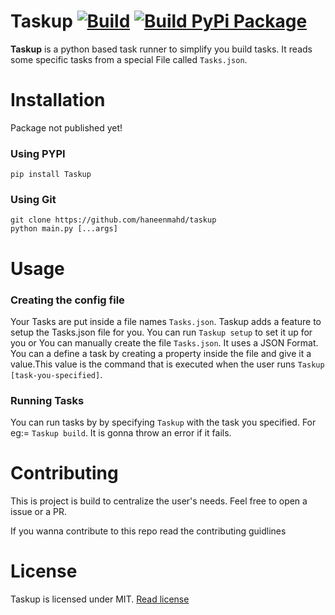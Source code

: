 # Taskup [![Build](https://github.com/haneenmahd/taskup/actions/workflows/python-app.yml/badge.svg)](https://github.com/haneenmahd/taskup/actions/workflows/python-app.yml) [![Build PyPi Package](https://github.com/haneenmahd/taskup/actions/workflows/build-package.yml/badge.svg)](https://github.com/haneenmahd/taskup/actions/workflows/build-package.yml)
**Taskup** is a python based task runner to simplify you build tasks.
It reads some specific tasks from a special File called `Tasks.json`.

# Installation
Package not published yet!
### Using PYPI 
```
pip install Taskup
```

### Using Git
```
git clone https://github.com/haneenmahd/taskup
python main.py [...args]
```

# Usage

### Creating the config file
Your Tasks are put inside a file names `Tasks.json`.
Taskup adds a feature to setup the Tasks.json file for you.
You can run `Taskup setup` to set it up for you or
You can manually create the file `Tasks.json`.
It uses a JSON Format. You can a define a task by
creating a property inside the file and give it a 
value.This value is the command that is executed when the user
runs `Taskup [task-you-specified]`.

### Running Tasks
You can run tasks by by specifying `Taskup` with
the task you specified.
For eg:= `Taskup build`.
It is gonna throw an error if it fails.

# Contributing
This is project is build to centralize the user's needs.
Feel free to open a issue or a PR.

If you wanna contribute to this repo read the contributing guidlines

# License
Taskup is licensed under MIT. [Read license]('https://github.com/haneenmahd/taskup/blob/master/LICENSE')
